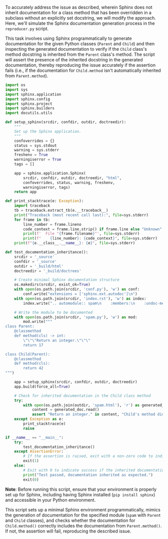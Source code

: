 To accurately address the issue as described, wherein Sphinx does not inherit documentation for a class method that has been overridden in a subclass without an explicitly set docstring, we will modify the approach. Here, we'll simulate the Sphinx documentation generation process in the `reproducer.py` script.

This task involves using Sphinx programmatically to generate documentation for the given Python classes (`Parent` and `Child`) and then inspecting the generated documentation to verify if the `Child` class's method docstring is inherited from the `Parent` class's method. The script will assert the presence of the inherited docstring in the generated documentation, thereby reproducing the issue accurately if the assertion fails (i.e., if the documentation for `Child.method` isn't automatically inherited from `Parent.method`).

```python
import os
import sys
import sphinx.application
import sphinx.config
import sphinx.project
import sphinx.builders
import docutils.utils

def setup_sphinx(srcdir, confdir, outdir, doctreedir):
    """
    Set up the Sphinx application.
    """
    confoverrides = {}
    status = sys.stdout
    warning = sys.stderr
    freshenv = True
    warningiserror = True
    tags = []

    app = sphinx.application.Sphinx(
        srcdir, confdir, outdir, doctreedir, "html",
        confoverrides, status, warning, freshenv,
        warningiserror, tags)
    return app

def print_stacktrace(e: Exception):
    import traceback
    tb = traceback.extract_tb(e.__traceback__)
    print("Traceback (most recent call last):", file=sys.stderr)
    for frame in tb:
        line_number = frame.lineno
        code_context = frame.line.strip() if frame.line else "Unknown"
        print(f'  File "{frame.filename}"', file=sys.stderr)
        print(f"    {line_number}: {code_context}", file=sys.stderr)
    print(f"{e.__class__.__name__}: {e}", file=sys.stderr)

def test_documentation_inheritance():
    srcdir = '_source'
    confdir = '_source'
    outdir = '_build/html'
    doctreedir = '_build/doctrees'

    # Create minimal Sphinx documentation structure
    os.makedirs(srcdir, exist_ok=True)
    with open(os.path.join(srcdir, 'conf.py'), 'w') as conf:
        conf.write("extensions = ['sphinx.ext.autodoc']\n")
    with open(os.path.join(srcdir, 'index.rst'), 'w') as index:
        index.write(".. automodule:: spam\n    :members:\n    :undoc-members:\n")

    # Write the module to be documented
    with open(os.path.join(srcdir, 'spam.py'), 'w') as mod:
        mod.write("""
class Parent:
    @classmethod
    def method(cls) -> int:
        \"\"\"Return an integer.\"\"\"
        return 17

class Child(Parent):
    @classmethod
    def method(cls):
        return 42
""")

    app = setup_sphinx(srcdir, confdir, outdir, doctreedir)
    app.build(force_all=True)

    # Check for inherited documentation in the Child class method
    try:
        with open(os.path.join(outdir, 'spam.html'), 'r') as generated_doc:
            content = generated_doc.read()
            assert "Return an integer." in content, "Child's method did not inherit Parent's docstring in documentation"
    except Exception as e:
        print_stacktrace(e)
        raise

if __name__ == "__main__":
    try:
        test_documentation_inheritance()
    except AssertionError:
        # If the assertion is raised, exit with a non-zero code to indicate failure.
        exit(1)
    else:
        # Exit with 0 to indicate success if the inherited documentation issue is resolved.
        print("Test passed, documentation inherited as expected.")
        exit(0)
```

**Note**: Before running this script, ensure that your environment is properly set up for Sphinx, including having Sphinx installed (`pip install sphinx`) and accessible in your Python environment.

This script sets up a minimal Sphinx environment programmatically, mimics the generation of documentation for the specified module (`spam` with `Parent` and `Child` classes), and checks whether the documentation for `Child.method()` correctly includes the documentation from `Parent.method()`. If not, the assertion will fail, reproducing the described issue.